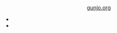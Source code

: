 ﻿<header>
  <a href="{{ site.url }}" title="{{ site.title }}">gunjo.org</a>
  <nav>
    <ul>
      <li><a href="https://bsky.app/profile/{{ site.did }}"><i class="fa-bluesky fa-2x"></i></a></li>
      <li><a href="https://github.com/{{ site.github }}"><i class="fa-github fa-2x"></i></a></li>
    </ul>
  </nav>
</header>
